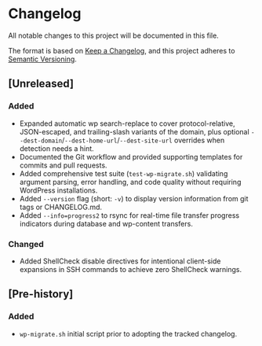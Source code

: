 # Changelog

All notable changes to this project will be documented in this file.

The format is based on [Keep a Changelog](https://keepachangelog.com/en/1.1.0/),
and this project adheres to [Semantic Versioning](https://semver.org/spec/v2.0.0.html).

## [Unreleased]
### Added
- Expanded automatic wp search-replace to cover protocol-relative, JSON-escaped, and trailing-slash variants of the domain, plus optional `--dest-domain`/`--dest-home-url`/`--dest-site-url` overrides when detection needs a hint.
- Documented the Git workflow and provided supporting templates for commits and pull requests.
- Added comprehensive test suite (`test-wp-migrate.sh`) validating argument parsing, error handling, and code quality without requiring WordPress installations.
- Added `--version` flag (short: `-v`) to display version information from git tags or CHANGELOG.md.
- Added `--info=progress2` to rsync for real-time file transfer progress indicators during database and wp-content transfers.

### Changed
- Added ShellCheck disable directives for intentional client-side expansions in SSH commands to achieve zero ShellCheck warnings.

## [Pre-history]
### Added
- `wp-migrate.sh` initial script prior to adopting the tracked changelog.
